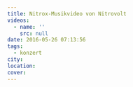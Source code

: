 ```yaml
---
title: Nitrox-Musikvideo von Nitrovolt
videos:
  - name: ''
    src: null
date: 2016-05-26 07:13:56
tags:
  - konzert
city:
location:
cover:
---
```

